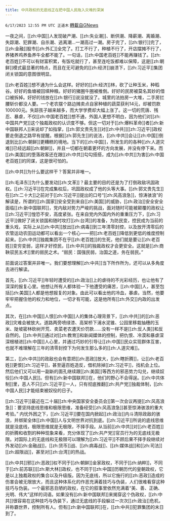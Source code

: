 ```yaml
---
title: 中共政权的无底线正在把中国人民拖入灾难的深渊
---
```

`6/17/2023 12:55 PM UTC 正道木` [轉載自GNews](https://gnews.org/articles/1390929)

一夜之间，[[zh:中国]]人发现破产潮、[[zh:失业潮]]、断供潮、降薪潮、离婚潮、失踪潮、犯罪潮、自杀潮、逃离潮…一潮高过一潮。房子完了，[[zh:银行]]完了，[[zh:金融]]股市[[zh:外汇]]全完了。打工不行了，种植不行了，开店摆摊不行了，养猪养鸡养鱼养牛全都不能了。一句话，[[zh:中国老百姓]]不能再赚钱了。[[zh:老百姓]]不可以有财富积累，有饭吃就行了，甚至连吃饭都难以保障，这是[[zh:朝鲜]]模式最显著的特点，而且在无可避免的[[zh:经济]]崩溃下，[[zh:习近平]]集团闭关锁国的意图很明显。

[[zh:老百姓]]想不通为什么会这样。好好的[[zh:经济]]林，砍了让种玉米，种稻谷。好好的鱼塘被回填种粮。好好的猪圈牛圈被推倒。好好的民房被莫名其妙的借口被拆掉。好好的钱放在[[zh:银行]]说没就没了。城里的法拍房一大堆，二手房拦腰斩价都没人要。一个老农摆个路边摊卖点自家种植的蔬菜获利14元，却被罚款100000元。失踪孩子越来越多，而大学学费却大幅上涨了。这一切的荒唐、残忍、暴虐，不仅[[zh:中国老百姓]]想不通，外国人更想不明白，因为他们对[[zh:中国共产党]]这个独裁政权的认识度不够。但这一切对于[[zh:爆料革命]]者[[zh:新中国联邦人]]来说却了如指掌，[[zh:郭文贵先生]]对[[zh:中共]][[zh:习近平]]政权要走倒退之路早有提醒。根据[[zh:郭先生]]的说法，[[zh:中共]]会让[[zh:中国]]倒退到比[[zh:朝鲜]]更糟糕的境地。当下的[[zh:中国]]，所发生的的各种[[zh:人道灾难]]已经远超[[zh:朝鲜]]，并且一切都在朝着更坏的方向发展，并没有停下来。而[[zh:美国]]的堕落政客还在跟[[zh:中共]]勾勾搭搭，成为[[zh:中共]]为害[[zh:中国老百姓]]的同谋，这是很可怕的。

[[zh:中共]]为什么要这样干？答案并非唯一。

[[zh:毛泽东]]为什么要发动[[zh:文革]]？最主要的目的还是为了打倒政敌巩固政权。[[zh:习近平]]在完成集权后，巩固政权成了他的头等大事。[[zh:郭文贵先生]]在[[zh:二十大]]之前对于[[zh:习近平]]提出的口号“[[zh:风高浪急]]，惊涛骇浪”的解读是，所谓的[[zh:国家]]安全受到来自[[zh:美国]]的威胁，[[zh:政治]]安全安全面临[[zh:新中国联邦]]，党内敌对势力严峻的挑战，面对随时可能被颠覆的政权让[[zh:习近平]]惶恐不安，高度紧张。在来自党内外国内外的重重压力下，[[zh:习近平]]做好了闭关锁国和随时攻打[[zh:台湾]]的准备，为防民变，控民成为当前的重头戏，实际上从[[zh:中共]]放出[[zh:病毒]]到三年清零封控，以及放开清零后的农管运动农田运动都可以看出一个核心——把[[zh:老百姓]]降低到更低的维度控制起来。[[zh:中共]]独裁集团不在乎[[zh:老百姓]]的生死，他们就是要让[[zh:老百姓]]变穷变弱，这样才好控民，[[zh:中共]]的独裁政权才会更安全。这就是[[zh:商鞅驭民五术]]里的弱民之术。“弱民：国强民弱，治国之道，务在弱民。”

前面说过答案并非唯一。我们要想理解[[zh:中共]]当下所作所为，还可以从多角度去进行解读。

首先，[[zh:习近平]]年轻时遭受的[[zh:政治]]上的虐待的不光彩经历，也让他有了深深的报复心里。他想让所有人都体验一下他遭受的痛苦，[[zh:中国]]人，甚至包括[[zh:美国]]人都是他想报复的对象。由此可以看出他的冷血，暴虐。当然，他要牢牢把握住他的权力和地位，一切才有可能，这是他所有[[zh:外交]]内政的出发点。

其次，在[[zh:中国]]人恨[[zh:中国]]人的集体心理背景下，[[zh:中共]]的[[zh:恶政]]灾难会被放大。道路两旁喷绿漆、高架桥下浦水泥锥、公园里移栽抽穗的玉米、陡坡密林砍树开荒、卖菜老农遭天价罚款……没有一样不是[[zh:反人类]]和反自然的。[[zh:中共]]通过对[[zh:教育]]和新闻媒体的控制，把仇恨、冷漠和暴虐深深根植进[[zh:中国]]人心里，并通过巧妙的引导让[[zh:中国]]民众实现群体互害，也就不难理解在三年的清零封控下为何发生那么多的[[zh:人道灾难]]。

第三，[[zh:中共]]的政敌也会有意把[[zh:恶政]]放大，[[zh:瞎折腾]]，让[[zh:老百姓]]更恨[[zh:习近平]]，甚至逼百姓造反，借机除掉[[zh:习近平]]，找机会上位。然后他们又可以用一副新的面孔继续跟[[zh:美国]]等西方的邪恶势力勾兑，继续奴役[[zh:中国人民]]。但有[[zh:新中国联邦]]在，他们的野心不会得逞。[[zh:中共体制]]里，恶人不只[[zh:习近平]]一人，只有彻底推翻[[zh:共产党]]独裁体制，[[zh:中国人民]]才能结束被奴役的日子。

[[zh:习近平]]最近在二十届[[zh:中央国家安全委员会]]第一次会议再提[[zh:风高浪急]]：要坚持底线思维和极限思维，准备经受[[zh:风高浪急]]甚至惊涛骇浪的重大考验。” 内忧外困之下，[[zh:习近平]]要在国内掀起[[zh:政治]]内斗清除政敌的骇浪，并绑架全体[[zh:中国]]人与文明世界对抗到底。[[zh:习近平]]所说的底线思维就是没底线，极限思维就是无极限，不择手段。从当前[[zh:中共]]对[[zh:老百姓]]的折腾和收割的种种现象来看，充分体现了[[zh:共产党]]官员行为的无底线无极限。对国际上的无底线和无极限可以理解为[[zh:习近平]]不顾后果不择手段继续对外发动[[zh:金融战]]，[[zh:货币]]战、[[zh:病毒战]]、[[zh:媒体战]]和[[zh:司法]][[zh:超限战]]，甚至对[[zh:台湾]]的热战。

[[zh:中共]]邪[[zh:恶政]]权不同于[[zh:朝鲜]]金家政权，不同于[[zh:纳粹]]，不同于[[zh:前苏联]][[zh:斯大林]]政权，也不同于[[zh:中国]]历朝历代的皇朝政权，它是以上独裁政权的集合以及升级版。因为无底线，所以它施行的[[zh:恶政]]造成的伤害会被无限放大，而且这种体系化的作恶充满着技巧与伪装，人们很难看穿这种技巧与伪装。一个最邪恶丑陋的政权，在它的叙事里依然充满着“美、善、正确、光明、伟大”这样的词语。如果没有[[zh:新中国联邦]]来揭穿这个伪政权，[[zh:中共]]很容易在这种技巧与伪装下，通过无底线的手段躲过一次次[[zh:政治]]危机，并称霸世界，控制所有人。但有[[zh:新中国联邦]]在，[[zh:中共]]犯罪集团的末日到了。
